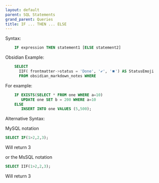 ```yaml
---
layout: default
parent: SQL Statements
grand_parent: Queries
title: IF ... THEN ... ELSE
---
```


Syntax:

```sql
    IF expression THEN statement1 [ELSE statement2]
```

Obsidian Example:

```sql
    SELECT
      IIF( frontmatter->status = 'Done', '✔️', '⏹️') AS StatusEmoji
      FROM obsidian_markdown_notes WHERE
```

For example:

```sql
    IF EXISTS(SELECT * FROM one WHERE a=10)
       UPDATE one SET b = 200 WHERE a=10
    ELSE
       INSERT INTO one VALUES (5,500);
```

Alternative Syntax:

MySQL notation

```sql
SELECT IF(1>2,2,3);
```

Will return 3

or the MsSQL notation

```sql
SELECT IIF(1>2,2,3);
```

Will return 3
